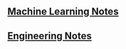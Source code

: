 ## [Machine Learning Notes](https://ritahe.com/machine-learning-notes/)

## [Engineering Notes](https://ritahe.com/engineering-notes/)